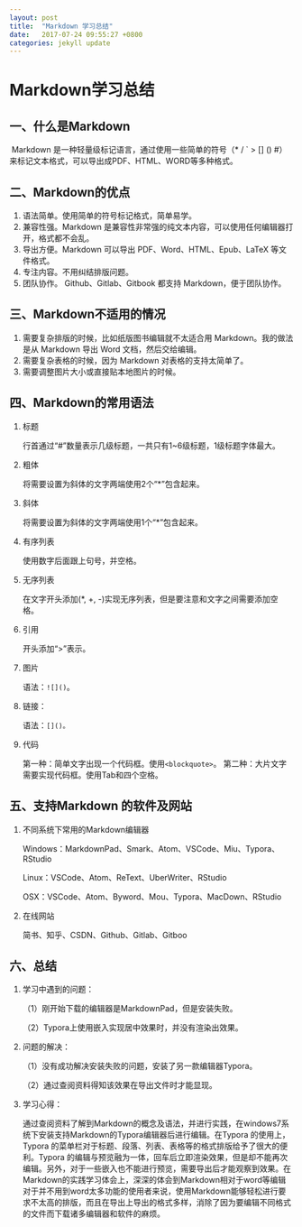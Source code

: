 ```yaml
---
layout: post
title:  "Markdown 学习总结"
date:   2017-07-24 09:55:27 +0800
categories: jekyll update
---
```

# Markdown学习总结

## 一、什么是Markdown

​	Markdown 是一种轻量级标记语言，通过使用一些简单的符号（* / ` > [] () #）来标记文本格式，可以导出成PDF、HTML、WORD等多种格式。

## 二、Markdown的优点

1. 语法简单。使用简单的符号标记格式，简单易学。
2. 兼容性强。Markdown 是兼容性非常强的纯文本内容，可以使用任何编辑器打开，格式都不会乱。
3. 导出方便。Markdown 可以导出 PDF、Word、HTML、Epub、LaTeX 等文件格式。
4. 专注内容。不用纠结排版问题。
5. 团队协作。 Github、Gitlab、Gitbook 都支持 Markdown，便于团队协作。

## 三、Markdown不适用的情况

1. 需要复杂排版的时候，比如纸版图书编辑就不太适合用 Markdown。我的做法是从 Markdown 导出 Word 文档，然后交给编辑。
2. 需要复杂表格的时候，因为 Markdown 对表格的支持太简单了。
3. 需要调整图片大小或直接贴本地图片的时候。

## 四、Markdown的常用语法

1. 标题

   行首通过“#”数量表示几级标题，一共只有1~6级标题，1级标题字体最大。

2. 粗体

   将需要设置为斜体的文字两端使用2个“*”包含起来。

3. 斜体

   将需要设置为斜体的文字两端使用1个“*”包含起来。

4. 有序列表

   使用数字后面跟上句号，并空格。

5. 无序列表

   在文字开头添加(*, +, -)实现无序列表，但是要注意和文字之间需要添加空格。

6. 引用

   开头添加“>”表示。

7. 图片

   语法：`![]()`。

8. 链接：

   语法：`[]()。`

9. 代码

   第一种：简单文字出现一个代码框。使用`<blockquote>`。
   第二种：大片文字需要实现代码框。使用Tab和四个空格。

## 五、支持Markdown 的软件及网站

1. 不同系统下常用的Markdown编辑器

   Windows：MarkdownPad、Smark、Atom、VSCode、Miu、Typora、RStudio

   Linux：VSCode、Atom、ReText、UberWriter、RStudio

   OSX：VSCode、Atom、Byword、Mou、Typora、MacDown、RStudio

2. 在线网站

   简书、知乎、CSDN、Github、Gitlab、Gitboo

## 六、总结

1. 学习中遇到的问题：

   （1）刚开始下载的编辑器是MarkdownPad，但是安装失败。

   （2）Typora上使用嵌入实现居中效果时，并没有渲染出效果。

2. 问题的解决：

   （1）没有成功解决安装失败的问题，安装了另一款编辑器Typora。

   （2）通过查阅资料得知该效果在导出文件时才能显现。

3. 学习心得：

   ​	通过查阅资料了解到Markdown的概念及语法，并进行实践，在windows7系统下安装支持Markdown的Typora编辑器后进行编辑。在Typora 的使用上，Typora 的菜单栏对于标题、段落、列表、表格等的格式排版给予了很大的便利。Typora 的编辑与预览融为一体，回车后立即渲染效果，但是却不能再次编辑。另外，对于一些嵌入也不能进行预览，需要导出后才能观察到效果。在Markdown的实践学习体会上，深深的体会到Markdown相对于word等编辑对于并不用到word太多功能的使用者来说，使用Markdown能够轻松进行要求不太高的排版，而且在导出上导出的格式多样，消除了因为要编辑不同格式的文件而下载诸多编辑器和软件的麻烦。
